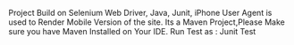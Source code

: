Project Build on
Selenium Web Driver,
Java,
Junit,
iPhone User Agent is used to Render Mobile Version of the site.
Its a Maven Project,Please Make sure you have Maven Installed on Your IDE.
Run Test as : Junit Test